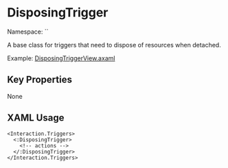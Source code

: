 # DisposingTrigger

Namespace: ``

A base class for triggers that need to dispose of resources when detached.

Example: [DisposingTriggerView.axaml](samples/BehaviorsTestApplication/Views/Pages/DisposingTriggerView.axaml)

## Key Properties
None

## XAML Usage
```xaml
<Interaction.Triggers>
  <:DisposingTrigger>
    <!-- actions -->
  </:DisposingTrigger>
</Interaction.Triggers>
```
